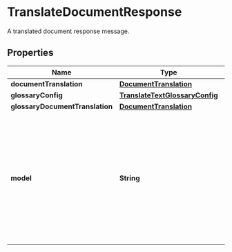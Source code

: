

# TranslateDocumentResponse

A translated document response message.

## Properties

| Name | Type | Description | Notes |
|------------ | ------------- | ------------- | -------------|
|**documentTranslation** | [**DocumentTranslation**](DocumentTranslation.md) |  |  [optional] |
|**glossaryConfig** | [**TranslateTextGlossaryConfig**](TranslateTextGlossaryConfig.md) |  |  [optional] |
|**glossaryDocumentTranslation** | [**DocumentTranslation**](DocumentTranslation.md) |  |  [optional] |
|**model** | **String** | Only present when &#39;model&#39; is present in the request. &#39;model&#39; is normalized to have a project number. For example: If the &#39;model&#39; field in TranslateDocumentRequest is: &#x60;projects/{project-id}/locations/{location-id}/models/general/nmt&#x60; then &#x60;model&#x60; here would be normalized to &#x60;projects/{project-number}/locations/{location-id}/models/general/nmt&#x60;. |  [optional] |



